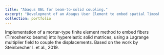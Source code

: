```yaml
---
title: "Abaqus UEL for beam-to-solid coupling."
excerpt: "Development of an Abaqus User Element to embed spatial Timoshenko beams to hyperelastic solid matrices.<br/><img src='/images/P3_AbaqusUEL.png' width="500" height="300">"
collection: portfolio
---
```


Implementation of a mortar-type finite element method to embed fibers (Timoshenko beams) into hyperelastic solid matrices, using a Lagrange multiplier field to couple the displacements. Based on the work by Steinbrecher I. et al., 2019.
